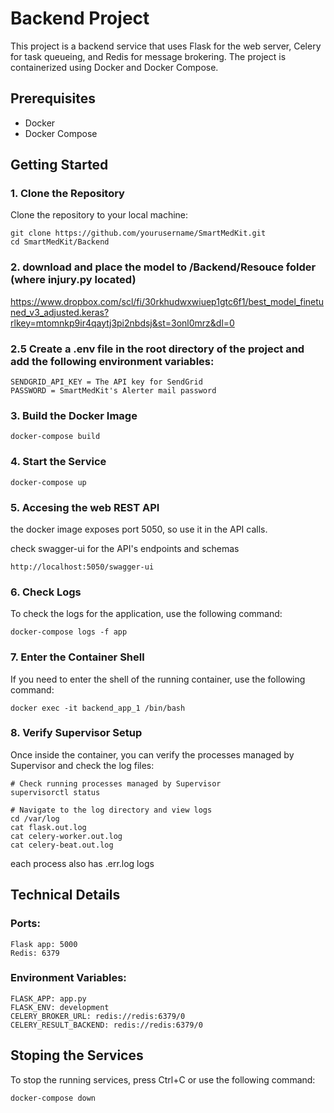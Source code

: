 # Backend Project

This project is a backend service that uses Flask for the web server, Celery for task queueing, and Redis for message brokering. The project is containerized using Docker and Docker Compose.

## Prerequisites

- Docker
- Docker Compose

## Getting Started

### 1. Clone the Repository

Clone the repository to your local machine:

```
git clone https://github.com/yourusername/SmartMedKit.git
cd SmartMedKit/Backend
```

### 2. download and place the model to /Backend/Resouce folder (where injury.py located)
https://www.dropbox.com/scl/fi/30rkhudwxwiuep1gtc6f1/best_model_finetuned_v3_adjusted.keras?rlkey=mtomnkp9ir4qaytj3pi2nbdsj&st=3onl0mrz&dl=0

### 2.5 Create a .env file in the root directory of the project and add the following environment variables:
```
SENDGRID_API_KEY = The API key for SendGrid
PASSWORD = SmartMedKit's Alerter mail password
```

### 3. Build the Docker Image
```
docker-compose build
```

### 4. Start the Service
```
docker-compose up
```

### 5. Accesing the web REST API

the docker image exposes port 5050, so use it in the API calls.

check swagger-ui for the API's endpoints and schemas
```
http://localhost:5050/swagger-ui
```

### 6. Check Logs

To check the logs for the application, use the following command:
```
docker-compose logs -f app
```

### 7. Enter the Container Shell

If you need to enter the shell of the running container, use the following command:
```
docker exec -it backend_app_1 /bin/bash
```

### 8. Verify Supervisor Setup

Once inside the container, you can verify the processes managed by Supervisor and check the log files:
```
# Check running processes managed by Supervisor
supervisorctl status

# Navigate to the log directory and view logs
cd /var/log
cat flask.out.log
cat celery-worker.out.log
cat celery-beat.out.log
```

each process also has .err.log logs

## Technical Details
### Ports:
```
Flask app: 5000
Redis: 6379
```
### Environment Variables:
```
FLASK_APP: app.py
FLASK_ENV: development
CELERY_BROKER_URL: redis://redis:6379/0
CELERY_RESULT_BACKEND: redis://redis:6379/0
```

## Stoping the Services

To stop the running services, press Ctrl+C or use the following command:
```
docker-compose down
```
